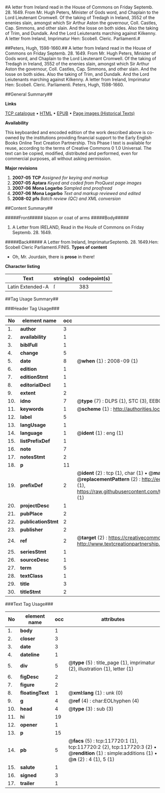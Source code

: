 #A letter from Ireland read in the House of Commons on Friday Septemb. 28. 1649. From Mr. Hugh Peters, Minister of Gods word, and Chaplain to the Lord Lieutenant Cromwell. Of the taking of Tredagh in Ireland, 3552 of the enenies slain, amongst which Sir Arthur Aston the governour, Coll. Castles, Cap. Simmons, and other slain. And the losse on both sides. Also the taking of Trim, and Dundalk. And the Lord Leiutenants marching against Kilkenny. A letter from Ireland, Imprimatur Hen: Scobell. Cleric. Parliamenti.#

##Peters, Hugh, 1598-1660.##
A letter from Ireland read in the House of Commons on Friday Septemb. 28. 1649. From Mr. Hugh Peters, Minister of Gods word, and Chaplain to the Lord Lieutenant Cromwell. Of the taking of Tredagh in Ireland, 3552 of the enenies slain, amongst which Sir Arthur Aston the governour, Coll. Castles, Cap. Simmons, and other slain. And the losse on both sides. Also the taking of Trim, and Dundalk. And the Lord Leiutenants marching against Kilkenny. A letter from Ireland, Imprimatur Hen: Scobell. Cleric. Parliamenti.
Peters, Hugh, 1598-1660.

##General Summary##

**Links**

[TCP catalogue](http://www.ota.ox.ac.uk/tcp/)  • 
[HTML](http://tei.it.ox.ac.uk/tcp/Texts-HTML/free/A90/A90539.html)  • 
[EPUB](http://tei.it.ox.ac.uk/tcp/Texts-EPUB/free/A90/A90539.epub) • 
[Page images (Historical Texts)](https://data.historicaltexts.jisc.ac.uk/view?pubId=eebo-99865477e&pageId=eebo-99865477e-117720-1)

**Availability**

This keyboarded and encoded edition of the
	       work described above is co-owned by the institutions
	       providing financial support to the Early English Books
	       Online Text Creation Partnership. This Phase I text is
	       available for reuse, according to the terms of Creative
	       Commons 0 1.0 Universal. The text can be copied,
	       modified, distributed and performed, even for
	       commercial purposes, all without asking permission.

**Major revisions**

1. __2007-05__ __TCP__ *Assigned for keying and markup*
1. __2007-05__ __Aptara__ *Keyed and coded from ProQuest page images*
1. __2007-06__ __Mona Logarbo__ *Sampled and proofread*
1. __2007-06__ __Mona Logarbo__ *Text and markup reviewed and edited*
1. __2008-02__ __pfs__ *Batch review (QC) and XML conversion*

##Content Summary##

#####Front#####
blazon or coat of arms
#####Body#####

1. A
Letter from IRELAND,
Read in the Houſe of Commons on
Friday Septemb. 28. 1649.

#####Back#####
A Letter from Ireland,
ImprimaturSeptemb. 28.
1649.Hen: Scobell
Cleric Parliamenti.FINIS.
**Types of content**

  * Oh, Mr. Jourdain, there is **prose** in there!

**Character listing**


|Text|string(s)|codepoint(s)|
|---|---|---|
|Latin Extended-A|ſ|383|

##Tag Usage Summary##

###Header Tag Usage###

|No|element name|occ|attributes|
|---|---|---|---|
|1.|__author__|3||
|2.|__availability__|1||
|3.|__biblFull__|1||
|4.|__change__|5||
|5.|__date__|8| @__when__ (1) : 2008-09 (1)|
|6.|__edition__|1||
|7.|__editionStmt__|1||
|8.|__editorialDecl__|1||
|9.|__extent__|2||
|10.|__idno__|7| @__type__ (7) : DLPS (1), STC (3), EEBO-CITATION (1), PROQUEST (1), VID (1)|
|11.|__keywords__|1| @__scheme__ (1) : http://authorities.loc.gov/ (1)|
|12.|__label__|5||
|13.|__langUsage__|1||
|14.|__language__|1| @__ident__ (1) : eng (1)|
|15.|__listPrefixDef__|1||
|16.|__note__|7||
|17.|__notesStmt__|2||
|18.|__p__|11||
|19.|__prefixDef__|2| @__ident__ (2) : tcp (1), char (1)  •  @__matchPattern__ (2) : ([0-9\-]+):([0-9IVX]+) (1), (.+) (1)  •  @__replacementPattern__ (2) : http://eebo.chadwyck.com/downloadtiff?vid=$1&page=$2 (1), https://raw.githubusercontent.com/textcreationpartnership/Texts/master/tcpchars.xml#$1 (1)|
|20.|__projectDesc__|1||
|21.|__pubPlace__|2||
|22.|__publicationStmt__|2||
|23.|__publisher__|2||
|24.|__ref__|2| @__target__ (2) : https://creativecommons.org/publicdomain/zero/1.0/ (1), http://www.textcreationpartnership.org/docs/. (1)|
|25.|__seriesStmt__|1||
|26.|__sourceDesc__|1||
|27.|__term__|5||
|28.|__textClass__|1||
|29.|__title__|3||
|30.|__titleStmt__|2||


###Text Tag Usage###

|No|element name|occ|attributes|
|---|---|---|---|
|1.|__body__|1||
|2.|__closer__|3||
|3.|__date__|3||
|4.|__dateline__|1||
|5.|__div__|5| @__type__ (5) : title_page (1), imprimatur (2), illustration (1), letter (1)|
|6.|__figDesc__|2||
|7.|__figure__|2||
|8.|__floatingText__|1| @__xml:lang__ (1) : unk (0)|
|9.|__g__|4| @__ref__ (4) : char:EOLhyphen (4)|
|10.|__head__|4| @__type__ (3) : sub (3)|
|11.|__hi__|19||
|12.|__opener__|1||
|13.|__p__|15||
|14.|__pb__|5| @__facs__ (5) : tcp:117720:1 (1), tcp:117720:2 (2), tcp:117720:3 (2)  •  @__rendition__ (1) : simple:additions (1)  •  @__n__ (2) : 4 (1), 5 (1)|
|15.|__salute__|1||
|16.|__signed__|3||
|17.|__trailer__|1||
